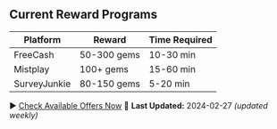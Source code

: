 ## Current Reward Programs
| Platform       | Reward     | Time Required |
|----------------|------------|---------------|
| FreeCash       | 50-300 gems| 10-30 min     |
| Mistplay       | 100+ gems  | 15-60 min     |
| SurveyJunkie   | 80-150 gems| 5-20 min      |

▶ [Check Available Offers Now](https://linktr.ee/redeemcodepro)
📅 **Last Updated:** 2024-02-27 *(updated weekly)*
